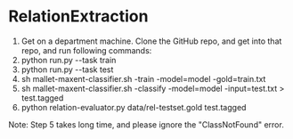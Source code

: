 # RelationExtraction

1. Get on a department machine. Clone the GitHub repo, and get into that repo, and run following commands:
2. python run.py --task train
3. python run.py --task test 
4. sh mallet-maxent-classifier.sh -train  -model=model -gold=train.txt
5. sh mallet-maxent-classifier.sh -classify  -model=model -input=test.txt > test.tagged
6. python relation-evaluator.py data/rel-testset.gold test.tagged


Note: Step 5 takes long time, and please ignore the "ClassNotFound" error. 